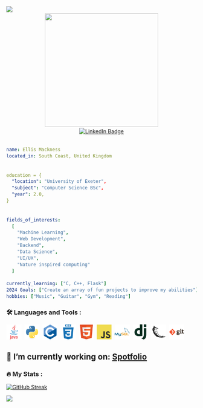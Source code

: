 <img src="https://camo.githubusercontent.com/82e15927fe3a779d5bb243ed93d85f49768667c7251d713991e67888e522f207/68747470733a2f2f63617073756c652d72656e6465722e76657263656c2e6170702f6170693f747970653d776176696e6726636f6c6f723d6772616469656e7426746578743d48656c6c6f21266865696768743d3130302673656374696f6e3d686561646572" data-canonical-src="https://capsule-render.vercel.app/api?type=waving&amp;color=gradient&amp;text=Hello!&amp;height=100&amp;section=header" style="max-width: 100%;">
<div id='header' align='center'>
  <img class='animated-gif' src='https://media.giphy.com/media/v1.Y2lkPTc5MGI3NjExbnR0MzF3bG80cnhrd3JyZHpicmhoa2xhdnF2eDR5ODBlNHU1bWVrcSZlcD12MV9pbnRlcm5hbF9naWZfYnlfaWQmY3Q9cw/1dr2kog5CiGeGmDH4E/giphy.gif' width='300' height='300'>
</img>
    <div id="badges">
    <a href="https://www.linkedin.com/in/ellis-mackness">
      <img src="https://img.shields.io/badge/LinkedIn-blue?style=for-the-badge&logo=linkedin&logoColor=white" alt="LinkedIn Badge"/>
    </a>
  </div>
  <img src="https://komarev.com/ghpvc/?username=ellisss04&style=flat-square&color=blue" alt=""/>
</div>


```yaml
name: Ellis Mackness
located_in: South Coast, United Kingdom


education = {
  "location": "University of Exeter",
  "subject": "Computer Science BSc",
  "year": 2.0,
}


fields_of_interests:
  [
    "Machine Learning",
    "Web Development",
    "Backend",
    "Data Science",
    "UI/UX",
    "Nature inspired computing"
  ]
 
currently_learning: ["C, C++, Flask"]
2024 Goals: ["Create an array of fun projects to improve my abilities"]
hobbies: ["Music", "Guitar", "Gym", "Reading"]
```

### :hammer_and_wrench: Languages and Tools : 

<div>
  <img src="https://github.com/devicons/devicon/blob/master/icons/java/java-original-wordmark.svg" title="Java" alt="Java" width="40" height="40"/>&nbsp;
  <img src="https://github.com/devicons/devicon/blob/master/icons/python/python-original.svg" title="Python" alt="Python" width="40" height="40"/>&nbsp;
  <img src="https://github.com/devicons/devicon/blob/master/icons/c/c-original.svg" title="C" alt="C" width="40" height="40"/>&nbsp;
  <img src="https://github.com/devicons/devicon/blob/master/icons/css3/css3-plain-wordmark.svg"  title="CSS3" alt="CSS" width="40" height="40"/>&nbsp;
  <img src="https://github.com/devicons/devicon/blob/master/icons/html5/html5-original.svg" title="HTML5" alt="HTML" width="40" height="40"/>&nbsp;
  <img src="https://github.com/devicons/devicon/blob/master/icons/javascript/javascript-original.svg" title="JavaScript" alt="JavaScript" width="40" height="40"/>&nbsp;
  <img src="https://github.com/devicons/devicon/blob/master/icons/mysql/mysql-original-wordmark.svg" title="MySQL"  alt="MySQL" width="40" height="40"/>&nbsp;
  <img src="https://github.com/devicons/devicon/blob/master/icons/django/django-plain.svg" title="Django"  alt="Django" width="40" height="40"/>&nbsp;
  <img src="https://github.com/devicons/devicon/blob/master/icons/flask/flask-original.svg" title="Flask"  alt="Flask" width="40" height="40"/>&nbsp;
  <img src="https://github.com/devicons/devicon/blob/master/icons/git/git-original-wordmark.svg" title="Git" **alt="Git" width="40" height="40"/>
</div>

## 🔭 I’m currently working on: [Spotfolio](https://github.com/ellisss04/Spotify_Portfolio)


### :fire: My Stats :
[![GitHub Streak](http://github-readme-streak-stats.herokuapp.com?user=ellisss04&theme=dark&background=000000)](https://git.io/streak-stats)

<img src="https://camo.githubusercontent.com/c27faf5c5f503dae2aadda8171178a26d0b35072e175f8c2dbb98737bc1a7eea/68747470733a2f2f63617073756c652d72656e6465722e76657263656c2e6170702f6170693f747970653d776176696e6726636f6c6f723d6772616469656e74266865696768743d3130302673656374696f6e3d666f6f746572" data-canonical-src="https://capsule-render.vercel.app/api?type=waving&amp;color=gradient&amp;height=100&amp;section=footer" style="max-width: 100%;">
